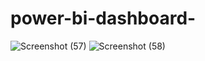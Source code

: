 # power-bi-dashboard-
![Screenshot (57)](https://github.com/samikshashinde27/power-bi-dashboard-/assets/107976230/18dc0164-5feb-459d-a367-e08b6c4117cd)
![Screenshot (58)](https://github.com/samikshashinde27/power-bi-dashboard-/assets/107976230/070ea7d1-03c2-4bfb-81cf-e99c736ab770)
